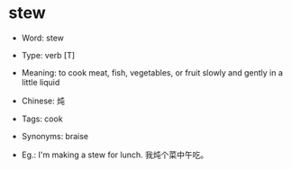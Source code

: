 # stew

- Word: stew

- Type: verb [T]
- Meaning: to cook meat, fish, vegetables, or fruit slowly and gently in a little liquid
- Chinese: 炖
- Tags: cook
- Synonyms: braise
- Eg.: I'm making a stew for lunch. 我炖个菜中午吃。

